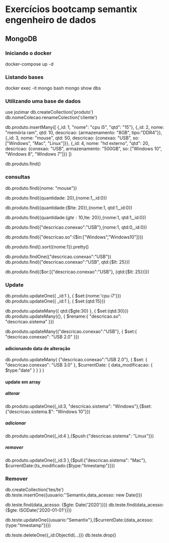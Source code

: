 # Exercícios bootcamp semantix engenheiro de dados

## MongoDB


### Iniciando o docker
docker-compose up -d

### Listando bases
docker exec -it mongo bash
mongo
show dbs

### Utilizando uma base de dados
use jozimar
db.createCollection('produto')
db.nomeColecao.renameColection('cliente')

db.produto.insertMany([
    {_id: 1, "nome": "cpu i5", "qtd": "15"},
    {_id: 2, nome: "memória ram", qtd: 10, descricao: {armazenamento: "8GB", tipo:"DDR4"}},
    {_id: 3, nome: "mouse", qtd: 50, descricao: {conexao: "USB", so: ["Windows", "Mac", "Linux"]}},
    {_id: 4, nome: "hd externo", "qtd": 20, descricao: {conexao: "USB", armazenamento: "500GB", so: ["Windows 10", "Windows 8", "Windows 7"]}}
])

db.produto.find()

### consultas
db.produto.find({nome: "mouse"})

db.produto.find({quantidade: 20},{nome:1,_id:0})

db.produto.find({quantidade:{$lte: 20}},{nome:1, qtd:1,_id:0})

db.produto.find({quantidade:{$gte:10,$lte: 20}},{nome:1, qtd:1,_id:0})

db.produto.find({"descricao.conexao":"USB"},{nome:1, qtd:0,_id:0})

db.produto.find({"descricao.so":{$in:["Windows","Windows10"]}})

db.produto.find().sort({nome:1}).pretty()

db.produto.findOne({"descricao.conexao":"USB"})
db.produto.find({"descricao.conexao":"USB", qtd:{$lt: 25}})

db.produto.find({$or:[{"descricao.conexao":"USB"}, {qtd:{$lt: 25}}]})

### Update

db.produto.updateOne({ _id:1 }, { $set:{nome:'cpu i7'}})
db.produto.updateOne({ _id:1 }, { $set:{qtd:15}})

db.produto.updateMany({ qtd:{$gte:30} }, { $set:{qtd:30}})
db.produto.updateMany({}, { $rename:{ "descricao.so": "descricao.sistema" }})

db.produto.updateMany({"descricao.conexao":"USB"}, { $set:{ "descricao.conexao": "USB 2.0" }})

#### adicionando data de alteração
db.produto.updateMany(
    {"descricao.conexao":"USB 2.0"}, 
    { 
        $set: { "descricao.conexao": "USB 3.0" },
        $currentDate: { data_modificacao: { $type:"date" } }
    }
)

#### update em array
##### alterar
db.produto.updateOne({_id:3, "descricao.sistema": "Windows"},{$set:{"descricao.sistema.$": "Windows 10"}})
##### adicionar
db.produto.updateOne({_id:4 },{$push:{"descricao.sistema": "Linux"}})
##### remover
db.produto.updateOne({_id:3 },{$pull:{"descricao.sistema": "Mac"}, $currentDate:{ts_modificado:{$type:"timestamp"}}})

### Remover

db.createCollection('tes/te')
db.teste.insertOne({usuario:''Semantix,data_acesso: new Date()})

db.teste.find(data_acesso: {$gte: Date('2020')}})
db.teste.find(data_acesso: {$gte: ISODate('2020-01-01')}})

db.teste.updateOne({usuario:"Semantix"},{$currentDate:{data_acesso: {type:"timestamp"}}})

db.teste.deleteOne({_id:ObjectId(...)})
db.teste.drop()